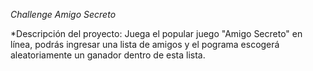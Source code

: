 <em> Challenge Amigo Secreto </em>

*Descripción del proyecto:
Juega el popular juego "Amigo Secreto" en línea, podrás ingresar una lista de amigos
y el pograma escogerá aleatoriamente un ganador dentro de esta lista.
